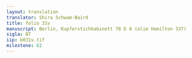 ```yaml
---
layout: translation
translator: Shira Schwam-Baird
title: folio 31v
manuscript: Berlin, Kupferstichkabinett 78 D 8 (olim Hamilton 337)
sigla: BT
iip: b031v.tif
milestone: 62
---
```


